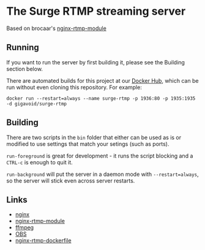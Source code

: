 The Surge RTMP streaming server
=====================

Based on brocaar's [nginx-rtmp-module](https://github.com/brocaar/nginx-rtmp-dockerfile)



Running
------
If you want to run the server by first building it, please see the Building section below.

There are automated builds for this project at our [Docker Hub](https://hub.docker.com/r/gigavoid/surge-rtmp), which can be run without even cloning this repository. For example:

```
docker run --restart=always --name surge-rtmp -p 1936:80 -p 1935:1935 -d gigavoid/surge-rtmp
```


Building
-------
There are two scripts in the `bin` folder that either can be used as is or modified to use settings that match your setings (such as ports).

`run-foreground` is great for development - it runs the script blocking and a `CTRL-c` is enough to quit it.

`run-background` will put the server in a daemon mode with `--restart=always`, so the server will stick even across server restarts.

Links
-----

* [nginx](http://nginx.org/)
* [nginx-rtmp-module](https://github.com/arut/nginx-rtmp-module)
* [ffmpeg](https://www.ffmpeg.org/)
* [OBS](https://obsproject.com/)
* [nginx-rtmp-dockerfile](https://github.com/brocaar/nginx-rtmp-dockerfile)
